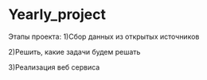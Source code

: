 # Yearly_project

 Этапы проекта:
 1)Сбор данных из открытых источников
 
 2)Решить, какие задачи будем решать
 
 3)Реализация веб сервиса
